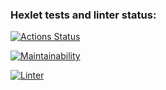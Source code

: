 ### Hexlet tests and linter status:
[![Actions Status](https://github.com/Alexey060191/frontend-project-lvl1/workflows/hexlet-check/badge.svg)](https://github.com/Alexey060191/frontend-project-lvl1/actions)

[![Maintainability](https://api.codeclimate.com/v1/badges/a99a88d28ad37a79dbf6/maintainability)](https://codeclimate.com/github/codeclimate/codeclimate/maintainability)

[![Linter](https://github.com/Alexey060191/frontend-project-lvl1/blob/workflows/linter/badge.svg)](https://github.com/Alexey060191/frontend-project-lvl1/actions)


